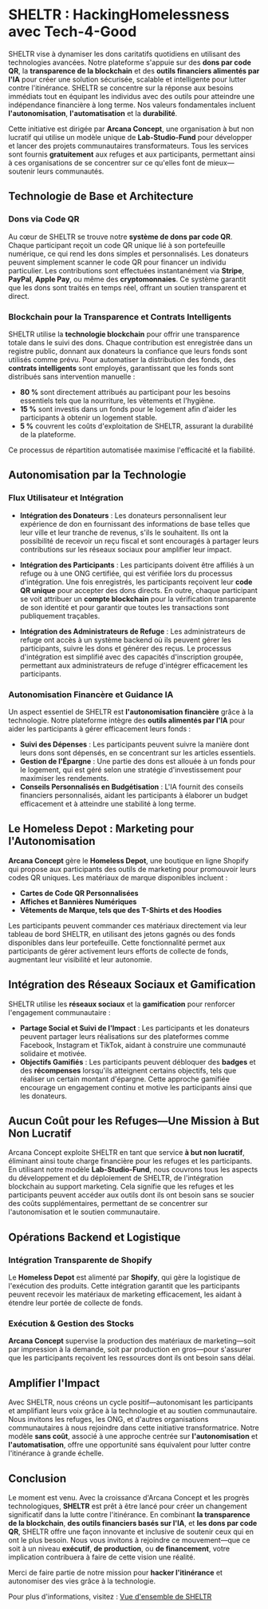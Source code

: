 # SHELTR : HackingHomelessness avec Tech-4-Good


SHELTR vise à dynamiser les dons caritatifs quotidiens en utilisant des technologies avancées. Notre plateforme s'appuie sur des **dons par code QR**, la **transparence de la blockchain** et des **outils financiers alimentés par l'IA** pour créer une solution sécurisée, scalable et intelligente pour lutter contre l'itinérance. SHELTR se concentre sur la réponse aux besoins immédiats tout en équipant les individus avec des outils pour atteindre une indépendance financière à long terme. Nos valeurs fondamentales incluent **l'autonomisation**, **l'automatisation** et la **durabilité**.

Cette initiative est dirigée par **Arcana Concept**, une organisation à but non lucratif qui utilise un modèle unique de **Lab-Studio-Fund** pour développer et lancer des projets communautaires transformateurs. Tous les services sont fournis **gratuitement** aux refuges et aux participants, permettant ainsi à ces organisations de se concentrer sur ce qu'elles font de mieux—soutenir leurs communautés.

## Technologie de Base et Architecture

### Dons via Code QR

Au cœur de SHELTR se trouve notre **système de dons par code QR**. Chaque participant reçoit un code QR unique lié à son portefeuille numérique, ce qui rend les dons simples et personnalisés. Les donateurs peuvent simplement scanner le code QR pour financer un individu particulier. Les contributions sont effectuées instantanément via **Stripe**, **PayPal**, **Apple Pay**, ou même des **cryptomonnaies**. Ce système garantit que les dons sont traités en temps réel, offrant un soutien transparent et direct.

### Blockchain pour la Transparence et Contrats Intelligents

SHELTR utilise la **technologie blockchain** pour offrir une transparence totale dans le suivi des dons. Chaque contribution est enregistrée dans un registre public, donnant aux donateurs la confiance que leurs fonds sont utilisés comme prévu. Pour automatiser la distribution des fonds, des **contrats intelligents** sont employés, garantissant que les fonds sont distribués sans intervention manuelle :

- **80 %** sont directement attribués au participant pour les besoins essentiels tels que la nourriture, les vêtements et l'hygiène.
- **15 %** sont investis dans un fonds pour le logement afin d'aider les participants à obtenir un logement stable.
- **5 %** couvrent les coûts d'exploitation de SHELTR, assurant la durabilité de la plateforme.

Ce processus de répartition automatisée maximise l'efficacité et la fiabilité.

## Autonomisation par la Technologie

### Flux Utilisateur et Intégration

- **Intégration des Donateurs** : Les donateurs personnalisent leur expérience de don en fournissant des informations de base telles que leur ville et leur tranche de revenus, s'ils le souhaitent. Ils ont la possibilité de recevoir un reçu fiscal et sont encouragés à partager leurs contributions sur les réseaux sociaux pour amplifier leur impact.

- **Intégration des Participants** : Les participants doivent être affiliés à un refuge ou à une ONG certifiée, qui est vérifiée lors du processus d'intégration. Une fois enregistrés, les participants reçoivent leur **code QR unique** pour accepter des dons directs. En outre, chaque participant se voit attribuer un **compte blockchain** pour la vérification transparente de son identité et pour garantir que toutes les transactions sont publiquement traçables.

- **Intégration des Administrateurs de Refuge** : Les administrateurs de refuge ont accès à un système backend où ils peuvent gérer les participants, suivre les dons et générer des reçus. Le processus d'intégration est simplifié avec des capacités d'inscription groupée, permettant aux administrateurs de refuge d'intégrer efficacement les participants.

### Autonomisation Financère et Guidance IA

Un aspect essentiel de SHELTR est **l'autonomisation financière** grâce à la technologie. Notre plateforme intègre des **outils alimentés par l'IA** pour aider les participants à gérer efficacement leurs fonds :

- **Suivi des Dépenses** : Les participants peuvent suivre la manière dont leurs dons sont dépensés, en se concentrant sur les articles essentiels.
- **Gestion de l'Épargne** : Une partie des dons est allouée à un fonds pour le logement, qui est géré selon une stratégie d'investissement pour maximiser les rendements.
- **Conseils Personnalisés en Budgétisation** : L'IA fournit des conseils financiers personnalisés, aidant les participants à élaborer un budget efficacement et à atteindre une stabilité à long terme.

## Le Homeless Depot : Marketing pour l'Autonomisation

**Arcana Concept** gère le **Homeless Depot**, une boutique en ligne Shopify qui propose aux participants des outils de marketing pour promouvoir leurs codes QR uniques. Les matériaux de marque disponibles incluent :

- **Cartes de Code QR Personnalisées**
- **Affiches et Bannières Numériques**
- **Vêtements de Marque, tels que des T-Shirts et des Hoodies**

Les participants peuvent commander ces matériaux directement via leur tableau de bord SHELTR, en utilisant des jetons gagnés ou des fonds disponibles dans leur portefeuille. Cette fonctionnalité permet aux participants de gérer activement leurs efforts de collecte de fonds, augmentant leur visibilité et leur autonomie.

## Intégration des Réseaux Sociaux et Gamification

SHELTR utilise les **réseaux sociaux** et la **gamification** pour renforcer l'engagement communautaire :

- **Partage Social et Suivi de l'Impact** : Les participants et les donateurs peuvent partager leurs réalisations sur des plateformes comme Facebook, Instagram et TikTok, aidant à construire une communauté solidaire et motivée.
- **Objectifs Gamifiés** : Les participants peuvent débloquer des **badges** et des **récompenses** lorsqu'ils atteignent certains objectifs, tels que réaliser un certain montant d'épargne. Cette approche gamifiée encourage un engagement continu et motive les participants ainsi que les donateurs.

## Aucun Coût pour les Refuges—Une Mission à But Non Lucratif

Arcana Concept exploite SHELTR en tant que service **à but non lucratif**, éliminant ainsi toute charge financière pour les refuges et les participants. En utilisant notre modèle **Lab-Studio-Fund**, nous couvrons tous les aspects du développement et du déploiement de SHELTR, de l'intégration blockchain au support marketing. Cela signifie que les refuges et les participants peuvent accéder aux outils dont ils ont besoin sans se soucier des coûts supplémentaires, permettant de se concentrer sur l'autonomisation et le soutien communautaire.

## Opérations Backend et Logistique

### Intégration Transparente de Shopify

Le **Homeless Depot** est alimenté par **Shopify**, qui gère la logistique de l'exécution des produits. Cette intégration garantit que les participants peuvent recevoir les matériaux de marketing efficacement, les aidant à étendre leur portée de collecte de fonds.

### Exécution & Gestion des Stocks

**Arcana Concept** supervise la production des matériaux de marketing—soit par impression à la demande, soit par production en gros—pour s'assurer que les participants reçoivent les ressources dont ils ont besoin sans délai.

## Amplifier l'Impact

Avec SHELTR, nous créons un cycle positif—autonomisant les participants et amplifiant leurs voix grâce à la technologie et au soutien communautaire. Nous invitons les refuges, les ONG, et d'autres organisations communautaires à nous rejoindre dans cette initiative transformatrice. Notre modèle **sans coût**, associé à une approche centrée sur **l'autonomisation** et **l'automatisation**, offre une opportunité sans équivalent pour lutter contre l'itinérance à grande échelle.

## Conclusion

Le moment est venu. Avec la croissance d'Arcana Concept et les progrès technologiques, **SHELTR** est prêt à être lancé pour créer un changement significatif dans la lutte contre l'itinérance. En combinant **la transparence de la blockchain**, **des outils financiers basés sur l'IA**, et **les dons par code QR**, SHELTR offre une façon innovante et inclusive de soutenir ceux qui en ont le plus besoin. Nous vous invitons à rejoindre ce mouvement—que ce soit à un niveau **exécutif**, **de production**, ou **de financement**, votre implication contribuera à faire de cette vision une réalité.

Merci de faire partie de notre mission pour **hacker l'itinérance** et autonomiser des vies grâce à la technologie.

Pour plus d'informations, visitez : [Vue d'ensemble de SHELTR](https://www.arcanaconcept.com/concepts/sheltr)